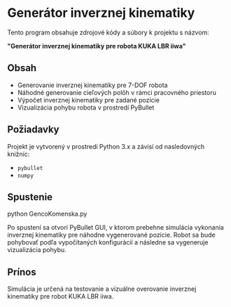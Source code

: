 # Generátor inverznej kinematiky

Tento program obsahuje zdrojové kódy a súbory k projektu s názvom:

**"Generátor inverznej kinematiky pre robota KUKA LBR iiwa"**

## Obsah
- Generovanie inverznej kinematiky pre 7-DOF robota
- Náhodné generovanie cieľových polôh v rámci pracovného priestoru
- Výpočet inverznej kinematiky pre zadané pozície
- Vizualizácia pohybu robota v prostredí PyBullet

## Požiadavky
Projekt je vytvorený v prostredí Python 3.x a závisí od nasledovných knižníc:
- `pybullet`
- `numpy`

## Spustenie
python GencoKomenska.py

Po spustení sa otvorí PyBullet GUI, v ktorom prebehne simulácia vykonania inverznej kinematiky pre náhodne vygenerované pozície. Robot sa bude pohybovať podľa vypočítaných konfigurácií a následne sa vygeneruje vizualizácia pohybu.

## Prínos
Simulácia je určená na testovanie a vizuálne overovanie inverznej kinematiky pre robot KUKA LBR iiwa.
